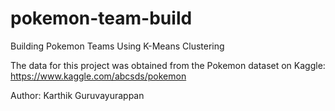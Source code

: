 # pokemon-team-build
Building Pokemon Teams Using K-Means Clustering

The data for this project was obtained from the Pokemon dataset on Kaggle: https://www.kaggle.com/abcsds/pokemon 

Author: Karthik Guruvayurappan
